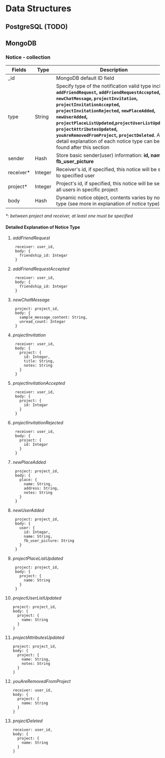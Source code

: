 # Data Structures

## PostgreSQL (TODO)

## MongoDB

### Notice - collection

Fields    | Type    | Description
------    | ----    | -----------
_id       |         | MongoDB default ID field
type      | String  | Specify type of the notification valid type include __`addFriendRequest`, `addFriendRequestAccepted`, `newChatMessage`, `projectInvitation`, `projectInvitationAccepted`, `projectInvitationRejected`, `newPlaceAdded`, `newUserAdded`, `projectPlaceListUpdated`,`projectUserListUpdated`, `projectAttributesUpdated`, `youAreRemovedFromProject`, `projectDeleted`__. A detail explanation of each notice type can be found after this section
sender    | Hash    | Store basic sender(user) information: __id, name, fb_user_picture__
receiver* | Integer | Receiver's id, if specified, this notice will be send to specified user
project*  | Integer | Project's id, if specified, this notice will be send to all users in specific project
body      | Hash    | Dynamic notice object, contents varies by notice type (see more in explanation of notice type)

_*: between project and receiver, at least one must be specified_


#### Detailed Explanation of Notice Type

1. _addFriendRequest_
       
        receiver: user_id,
        body: {
	      friendship_id: Integar
	    }
   
2. _addFriendRequestAccepted_

        receiver: user_id,
        body: {
          friendship_id: Integar
        }

3. _newChatMessage_

        project: project_id,
        body: {
          sample_message_content: String,
          unread_count: Integar
        }

4. _projectInvitation_

        receiver: user_id,
        body: {
          project: {
            id: Integar,
            title: String,
            notes: String
          }
        }

5. _projectInvitationAccepted_

        receiver: user_id,
        body: {
          project: {
            id: Integar
          }
        }

6. _projectInvitationRejected_

        receiver: user_id,
        body: {
          project: {
            id: Integar
          }
        }

7. _newPlaceAdded_

        project: project_id,
        body: {
          place: {
            name: String,
            address: String,
            notes: String
          }
        }

8. _newUserAdded_

        project: project_id,
        body: {
          user: {
            id: Integar,
            name: String,
            fb_user_picture: String
          }
        }

9. _projectPlaceListUpdated_

        project: project_id,
        body: {
          project: {
            name: String
          }
        }

10. _projectUserListUpdated_

        project: project_id,
        body: {
          project: {
            name: String
          }
        }

11. _projectAttributesUpdated_

        project: project_id,
        body: {
          project: {
            name: String,
            notes: String
          }
        }
        
12. _youAreRemovedFromProject_

        receiver: user_id,
        body: {
          project: {
            name: String
          }
        }

13. _projectDeleted_

        receiver: user_id,
        body: {
          project: {
            name: String
          }
        }
